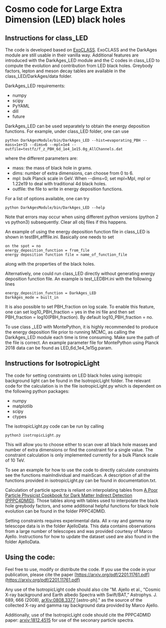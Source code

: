 # Cosmo code for Large Extra Dimension (LED) black holes

## Instructions for class_LED

The code is developed based on [ExoCLASS](https://github.com/lesgourg/class_public/tree/ExoCLASS). ExoCLASS and the DarkAges module are still usable in their vanilla way. Additional features are introduced with the DarkAges_LED module and the C codes in class_LED to compute the evolution and contribution from LED black holes. Greybody factors, lepton and meson decay tables are available in the class_LED/DarkAges/data folder.

DarkAges_LED requirements:
- numpy
- scipy
- PyYAML
- dill
- future

DarkAges_LED can be used separately to obtain the energy deposition functions. For example, under class_LED folder, one can use
```
python DarkAgesModule/bin/DarkAges_LED --hist=evaporating_PBH --mass=1e+15 --dims=6 --mpl=1e4 --outfile=testfz/f_z_PBH_6d_1e4_1e15.0g_AllChannels.dat
```
where the different parameters are:
- mass: the mass of black hole in grams.
- dims: number of extra dimensions, can choose from 0 to 6.
- mpl: bulk Planck scale in GeV. When --dims=0, set mpl=Mpl, mpl or 1.22e19 to deal with traditional 4d black holes.
- outfile: the file to write in energy deposition functions.

For a list of options available, one can try
```
python DarkAgesModule/bin/DarkAges_LED --help
```
Note that errors may occur when using different python versions (python 2 vs python3) subsequently. Clear all obj files if this happens.

An example of using the energy deposition function file in class_LED is shown in testBH_efffile.ini. Basically one needs to set
```
on the spot = no
energy_deposition_function = from_file
energy deposition function file = name_of_function_file
```
along with the properties of the black holes.

Alternatively, one could run class_LED directly without generating energy deposition function file. An example is test_LEDBH.ini with the following lines
```
energy_deposition_function = DarkAges_LED
DarkAges_mode = built_in
```

It is also possible to set PBH_fraction on log scale. To enable this feature, one can set log10_PBH_fraction = yes in the ini file and then set PBH_fraction = log10(PBH_fraction). By default log10_PBH_fraction = no.

To use class _LED with MontePython, it is highly recommended to produce the energy deposition file prior to running MCMC, as calling the DarkAges_LED module each time is time consuming. Make sure the path of the file is correct. An example parameter file for MontePython using Planck 2018 data can be found as LED_6d_1e4_1e15g.param.

## Instructions for IsotropicLight

The code for setting constraints on LED black holes using isotropic background light can be found in the IsotropicLight folder. The relevant code for the calculation is in the file isotropicLight.py which is dependent on the following python packages:
- numpy
- matplotlib
- scipy
- ctypes

The isotropicLight.py code can be run by calling
```
python3 isotropicLight.py
```
This will allow you to choose either to scan over all black hole masses and number of extra dimensions or find the constraint for a single value. The constraint calculation is only implemented currently for a bulk Planck scale of 10 TeV.

To see an example for how to use the code to directly calculate constraints see the functions mainIndividual and mainScan. A description of all the functions provided in isotropicLight.py can be found in documentation.txt.

Calculation of particle spectra is reliant on interpolating tables from [A Poor Particle Physicist Cookbook for Dark Matter Indirect Detection (PPPC4DMID)](https://arxiv.org/abs/1012.4515). Those tables along with tables used to interpolate the black hole greybody factors, and some additional helpful functions for black hole evolution can be found in the folder PPPC4DMID.

Setting constraints requires experimental data. All x-ray and gamma ray telescope data is in the folder AjelloData. This data contains observations from a large number of telescopes and was provided courtesy of Marco Ajello. Instructions for how to update the dataset used are also found in the folder AjelloData.

## Using the code:

Feel free to use, modify or distribute the code. If you use the code in your publication, please cite the paper [https://arxiv.org/pdf/2201.11761.pdf](https://arxiv.org/pdf/2201.11761.pdf)

Any use of the IsotropicLight code should also cite "M. Ajello et al., “Cosmic X-ray background and Earth albedo Spectra with Swift/BAT,” Astrophys. J. 689, 666 (2008), [arXiv:0808.3377](https://arxiv.org/abs/0808.3377) [astro-ph]." as the source of the collected X-ray and gamma ray background data provided by Marco Ajello. 

Additionally, use of the IsotropicLight code should cite the PPPC4DMID paper: [arxiv:1812.4515](https://arxiv.org/abs/1012.4515) for use of the seconary particle spectra.
